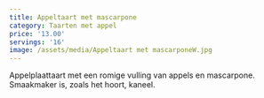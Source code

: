 ```yaml
---
title: Appeltaart met mascarpone
category: Taarten met appel
price: '13.00'
servings: '16'
image: /assets/media/Appeltaart met mascarponeW.jpg
---
```

Appelplaattaart met een romige vulling van appels en mascarpone. Smaakmaker is, zoals het hoort, kaneel.


